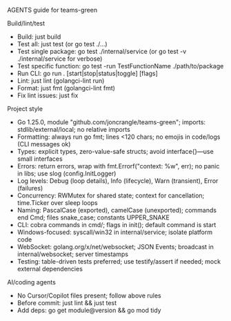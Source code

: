 AGENTS guide for teams-green

Build/lint/test
- Build: just build
- Test all: just test (or go test ./...)
- Test single package: go test ./internal/service (or go test -v ./internal/service for verbose)
- Test specific function: go test -run TestFunctionName ./path/to/package
- Run CLI: go run . [start|stop|status|toggle] [flags]
- Lint: just lint (golangci-lint run)
- Format: just fmt (golangci-lint fmt)
- Fix lint issues: just fix

Project style
- Go 1.25.0, module "github.com/joncrangle/teams-green"; imports: stdlib/external/local; no relative imports
- Formatting: always run go fmt; lines <120 chars; no emojis in code/logs (CLI messages ok)
- Types: explicit types, zero-value-safe structs; avoid interface{}—use small interfaces
- Errors: return errors, wrap with fmt.Errorf("context: %w", err); no panic in libs; use slog (config.InitLogger)
- Log levels: Debug (loop details), Info (lifecycle), Warn (transient), Error (failures)
- Concurrency: RWMutex for shared state; context for cancellation; time.Ticker over sleep loops
- Naming: PascalCase (exported), camelCase (unexported); commands end Cmd; files snake_case; constants UPPER_SNAKE
- CLI: cobra commands in cmd/; flags in init(); default command is start
- Windows-focused: syscall/win32 in internal/service; isolate platform code
- WebSocket: golang.org/x/net/websocket; JSON Events; broadcast in internal/websocket; server timestamps
- Testing: table-driven tests preferred; use testify/assert if needed; mock external dependencies

AI/coding agents
- No Cursor/Copilot files present; follow above rules
- Before commit: just lint && just test
- Add deps: go get module@version && go mod tidy
